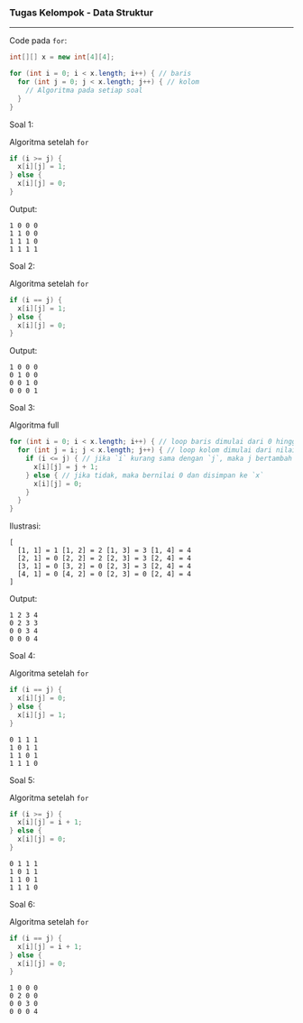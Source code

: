 ### Tugas Kelompok - Data Struktur

---

Code pada `for`:

```java
int[][] x = new int[4][4];

for (int i = 0; i < x.length; i++) { // baris
  for (int j = 0; j < x.length; j++) { // kolom
    // Algoritma pada setiap soal
  }
}
```

Soal 1:

Algoritma setelah `for`

```java
if (i >= j) {
  x[i][j] = 1;
} else {
  x[i][j] = 0;
}
```

Output:

```
1 0 0 0
1 1 0 0
1 1 1 0
1 1 1 1
```

Soal 2:

Algoritma setelah `for`

```java
if (i == j) {
  x[i][j] = 1;
} else {
  x[i][j] = 0;
}
```

Output:

```
1 0 0 0
0 1 0 0
0 0 1 0
0 0 0 1
```

Soal 3:

Algoritma full

```java
for (int i = 0; i < x.length; i++) { // loop baris dimulai dari 0 hingga ukuran `x` tersebut
  for (int j = i; j < x.length; j++) { // loop kolom dimulai dari nilai i hingga ukuran `x` tersebut
    if (i <= j) { // jika `i` kurang sama dengan `j`, maka j bertambah 1 dan disimpan ke `x`
      x[i][j] = j + 1;
    } else { // jika tidak, maka bernilai 0 dan disimpan ke `x`
      x[i][j] = 0;
    }
  }
}
```

Ilustrasi:

```
[
  [1, 1] = 1 [1, 2] = 2 [1, 3] = 3 [1, 4] = 4
  [2, 1] = 0 [2, 2] = 2 [2, 3] = 3 [2, 4] = 4
  [3, 1] = 0 [3, 2] = 0 [2, 3] = 3 [2, 4] = 4
  [4, 1] = 0 [4, 2] = 0 [2, 3] = 0 [2, 4] = 4
]
```

Output:

```
1 2 3 4
0 2 3 3
0 0 3 4
0 0 0 4
```

Soal 4:

Algoritma setelah `for`

```java
if (i == j) {
  x[i][j] = 0;
} else {
  x[i][j] = 1;
}
```

```
0 1 1 1
1 0 1 1
1 1 0 1
1 1 1 0
```

Soal 5:

Algoritma setelah `for`

```java
if (i >= j) {
  x[i][j] = i + 1;
} else {
  x[i][j] = 0;
}
```

```
0 1 1 1
1 0 1 1
1 1 0 1
1 1 1 0
```

Soal 6:

Algoritma setelah `for`

```java
if (i == j) {
  x[i][j] = i + 1;
} else {
  x[i][j] = 0;
}
```

```
1 0 0 0
0 2 0 0
0 0 3 0
0 0 0 4
```
